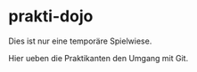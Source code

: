 # prakti-dojo
Dies ist nur eine temporäre Spielwiese.

Hier ueben die Praktikanten den Umgang mit Git.
